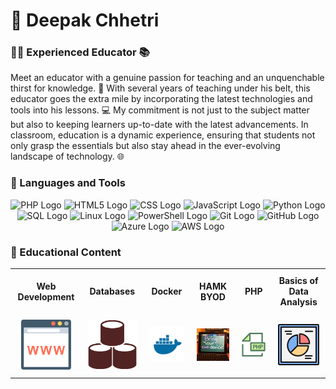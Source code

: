 # 🌱 Deepak Chhetri

### 👩‍🏫 Experienced Educator 📚

Meet an educator with a genuine passion for teaching and an unquenchable thirst for knowledge. 🚀 With several years of teaching under his belt, this educator goes the extra mile by incorporating the latest technologies and tools into his lessons. 💻 My commitment is not just to the subject matter but also to keeping learners up-to-date with the latest advancements. In  classroom, education is a dynamic experience, ensuring that students not only grasp the essentials but also stay ahead in the ever-evolving landscape of technology. 🌐

### 🧰 Languages and Tools

<div style="text-align:center;">

![PHP Logo](https://img.shields.io/badge/PHP-777BB4?style=for-the-badge&logo=php&logoColor=white&labelColor=777BB4&logoWidth=30&logoHeight=30) ![HTML5 Logo](https://img.shields.io/badge/HTML5-E34F26?style=for-the-badge&logo=html5&logoColor=white&labelColor=E34F26&logoWidth=30&logoHeight=30) ![CSS Logo](https://img.shields.io/badge/CSS3-1572B6?style=for-the-badge&logo=css3&logoColor=white&labelColor=1572B6&logoWidth=30&logoHeight=30) ![JavaScript Logo](https://img.shields.io/badge/JavaScript-F7DF1E?style=for-the-badge&logo=javascript&logoColor=black&labelColor=F7DF1E&logoWidth=30&logoHeight=30) ![Python Logo](https://img.shields.io/badge/Python-3776AB?style=for-the-badge&logo=python&logoColor=white&labelColor=3776AB&logoWidth=30&logoHeight=30) ![SQL Logo](https://img.shields.io/badge/MySQL-4479A1?style=for-the-badge&logo=mysql&logoColor=white&labelColor=4479A1&logoWidth=30&logoHeight=30) ![Linux Logo](https://img.shields.io/badge/Linux-FCC624?style=for-the-badge&logo=linux&logoColor=black&labelColor=FCC624&logoWidth=30&logoHeight=30) ![PowerShell Logo](https://img.shields.io/badge/PowerShell-5391FE?style=for-the-badge&logo=powershell&logoColor=white&labelColor=5391FE&logoWidth=30&logoHeight=30) ![Git Logo](https://img.shields.io/badge/Git-F05032?style=for-the-badge&logo=git&logoColor=white&labelColor=F05032&logoWidth=30&logoHeight=30) ![GitHub Logo](https://img.shields.io/badge/GitHub-181717?style=for-the-badge&logo=github&logoColor=white&labelColor=181717&logoWidth=30&logoHeight=30) ![Azure Logo](https://img.shields.io/badge/Microsoft_Azure-0089D6?style=for-the-badge&logo=microsoft-azure&logoColor=white&labelColor=0089D6&logoWidth=30&logoHeight=30)
![AWS Logo](https://img.shields.io/badge/AWS-232F3E?style=for-the-badge&logo=amazon-aws&logoColor=white&labelColor=232F3E&logoWidth=30&logoHeight=30)

</div>

### 💬 Educational Content 

<table style="border-collapse: collapse; ">
    <tr>
        <td style="text-align: center; width: 120px; padding: 10px;">
            <b>Web Development</b>
        </td>
        <td style="text-align: center; width: 120px; padding: 10px;">
            <b>Databases</b>
        </td>
        <td style="text-align: center; width: 120px; padding: 10px;">
            <b>Docker</b>
        </td>
        <td style="text-align: center; width: 120px; padding: 10px;">
            <b>HAMK BYOD</b>
        </td>
        <td style="text-align: center; width: 120px; padding: 10px;">
            <b>PHP</b>
        </td>
        <td style="text-align: center; width: 120px; padding: 10px;">
            <b>Basics of Data Analysis</b>
        </td>
    </tr>
    <tr>
        <td style="text-align: center; padding: 10px; vertical-align: middle;">
            <a href="https://dipaish.github.io/www23/index.html">
                <img src="images/web.svg" alt="web development" style="width:80px;">
            </a>
        </td>
        <td style="text-align: center; padding: 10px; vertical-align: middle;">
            <a href="https://dipaish.github.io/databases/index.html">
                <img src="images/databases.svg" alt="Databases" style="width:80px;">
            </a>
        </td>
        <td style="text-align: center; padding: 10px; vertical-align: middle;">
            <a href="https://dipaish.github.io/OS22/index.html">
                <img src="images/docker.svg" alt="Docker Basics" style="width:80px;">
            </a>
        </td>
        <td style="text-align: center; padding: 10px; vertical-align: middle;">
            <a href="https://hamk-business-information-technology.github.io/os/index.html">
                <img src="images/byod.jpg" alt="HAMK BYOD" style="width:80px;">
            </a>
        </td>
        <td style="text-align: center; padding: 10px; vertical-align: middle;">
            <a href="#">
                <img src="images/php.svg" alt="PHP" style="width:80px;">
            </a>
        </td>
        <td style="text-align: center; padding: 10px; vertical-align: middle;">
            <a href="#">
                <img src="images/danalysis.svg" alt="Basics of Data Analysis" style="width:80px;">
            </a>
        </td>
    </tr>
</table>






<!--
**dipaish/dipaish** is a ✨ _special_ ✨ repository because its `README.md` (this file) appears on your GitHub profile.

Here are some ideas to get you started:

- 🔭 I’m currently working on ...
- 🌱 I’m currently learning ...
- 👯 I’m looking to collaborate on ...
- 🤔 I’m looking for help with ...
- 💬 Ask me about ...
- 📫 How to reach me: ...
- 😄 Pronouns: ...
- ⚡ Fun fact: ...
-->
